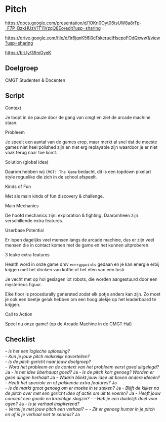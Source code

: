 # Pitch
https://docs.google.com/presentation/d/1OKn0Oyt06tsUW8a8rTp-_F7P_BzkHUzV1T11VzqQ8Eo/edit?usp=sharing


https://drive.google.com/file/d/1r6jqnK56l0cTskcrucIHscpoFOdQxww1/view?usp=sharing

https://bit.ly/39mGyeK

## Doelgroep
CMGT Studenten & Docenten


## Script

Context 

Je loopt in de pauze door de gang van cmgt en ziet de arcade machine staan.


Probleem

Je speelt een aantal van de games erop, maar merkt al snel dat de meeste games niet heel polished zijn en niet erg replayable zijn waardoor je er niet vaak terug naar toe komt.


Solution (global idea)

Daarom hebben wij `CMGT: The Game` bedacht, dit is een topdown pixelart style roguelike die zich in de school afspeelt.


Kinds of Fun

Met als main kinds of fun discovery & challenge.


Main Mechanics

De hoofd mechanics zijn: exploration & fighting. Daaromheen zijn verschillende extra features.


Userbase Potential

Er lopen dagelijks veel mensen langs de arcade machine, dus er zijn veel mensen die in contact komen met de game en het kunnen uitproberen.


3 leuke extra features

Health word in onze game dmv `energypoints` gedaan en je kan energie erbij krijgen met het drinken van koffie of het eten van een tosti.

Je vecht met op hol geslagen iot robots, die worden aangestuurd door een mysterieus figuur.

Elke floor is procedurally generated zodat elk potje anders kan zijn. Zo moet je ook een beetje geluk hebben om een hoog plekje op het leaderboard te krijgen.


Call to Action

Speel nu onze game! (op de Arcade Machine in de CMGT Hal)


## Checklist

*- Is het een logische oplossing?*   
*- Kun je jouw pitch makkelijk navertellen?*   
*- Is de pitch gericht naar jouw doelgroep?*   
*- Word het probleem en de context van het probleem eerst goed uitgelegd?*   Ja
*- Is het idee überhaupt goed?*   Ja
*- Is de pitch kort genoeg? Worden er geen dingen herhaalt*   Ja
*- Waarin blinkt jouw idee uit boven andere ideeën?*   
*- Heeft het speciale en of pakkende extra features?*  Ja  
*- Is de markt groot genoeg om er moeite in te steken?*   Ja
*- Blijft de kijker na de pitch over met een gericht idee of actie om uit te voeren?*   Ja
*- Heeft jouw concept een goede en krachtige slagzin?*   -
*- Heb je een duidelijk doel voor ogen?*   Ja
*- Is je verhaal inspirerend?*   
*- Vertel je met jouw pitch een verhaal?*    ~
*- Zit er genoeg humor in je pitch en of is je verhaal niet te serieus?*    Ja